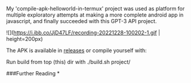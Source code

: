 My 'compile-apk-helloworld-in-termux' project was 
used as platform for multiple exploratory attempts 
at making a more complete android app in javascript, 
and finally succeeded with this GPT-3 API project. 

![](https://i.ibb.co/JjD47LF/recording-20221228-100202-1.gif | height=200px)

The APK is available in [releases](releases/tag/final) or compile
yourself with:

Run build from top (this) dir with 
./build.sh project/

###Further Reading
*

